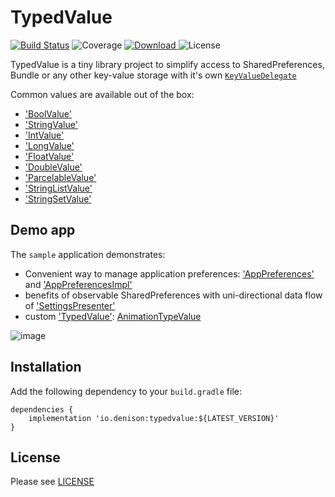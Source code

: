# TypedValue
[![Build Status](https://travis-ci.org/YuriDenison/typedvalue.svg?branch=master)](https://travis-ci.org/YuriDenison/typedvalue)
![Coverage](https://img.shields.io/codecov/c/github/yuridenison/typedvalue.svg)
[![Download](https://api.bintray.com/packages/volkman/android/typedvalue/images/download.svg) ](https://bintray.com/volkman/android/typedvalue/_latestVersion)
![License](https://img.shields.io/badge/license-apache%202.0-blue.svg)

TypedValue is a tiny library project to simplify access to SharedPreferences, Bundle or any other key-value storage with it's own [`KeyValueDelegate`][key_value_delegate] 

Common values are available out of the box: 
* ['BoolValue'][bool_value]
* ['StringValue'][string_value]
* ['IntValue'][int_value]
* ['LongValue'][long_value]
* ['FloatValue'][float_value]
* ['DoubleValue'][double_value]
* ['ParcelableValue'][parcelable_value]
* ['StringListValue'][string_list_value]
* ['StringSetValue'][string_set_value]


## Demo app
The `sample` application demonstrates: 
* Convenient way to manage application preferences: ['AppPreferences'][app_preferences] and ['AppPreferencesImpl'][app_preferences_impl]
* benefits of observable SharedPreferences with uni-directional data flow of ['SettingsPresenter'][settings_presenter]
* custom ['TypedValue'][typed_value]: [AnimationTypeValue][animation_type_value]

![image](https://github.com/YuriDenison/typedvalue/blob/master/art/sample.gif)

## Installation
Add the following dependency to your `build.gradle` file:

```
dependencies {
    implementation 'io.denison:typedvalue:${LATEST_VERSION}'
}
```

## License
Please see [LICENSE](/LICENSE)


[key_value_delegate]: https://github.com/YuriDenison/typedvalue/blob/master/library/src/main/java/io/denison/typedvalue/KeyValueDelegate.kt
[typed_value]: https://github.com/YuriDenison/typedvalue/blob/master/library/src/main/java/io/denison/typedvalue/TypedValue.kt
[animation_type_value]: https://github.com/YuriDenison/typedvalue/blob/master/sample/src/main/java/io/denison/typedvalue/preferences/value/AnimationTypeValue.kt
[settings_presenter]: https://github.com/YuriDenison/typedvalue/blob/master/sample/src/main/java/io/denison/typedvalue/sample/ui/settings/SettingsPresenter.kt
[app_preferences]: https://github.com/YuriDenison/typedvalue/blob/master/sample/src/main/java/io/denison/typedvalue/preferences/AppPreferences.kt
[app_preferences_impl]: https://github.com/YuriDenison/typedvalue/blob/master/sample/src/main/java/io/denison/typedvalue/preferences/AppPreferencesImpl.kt
[bool_value]: https://github.com/YuriDenison/typedvalue/blob/master/library/src/main/java/io/denison/typedvalue/common/BoolValue.kt
[double_value]: https://github.com/YuriDenison/typedvalue/blob/master/library/src/main/java/io/denison/typedvalue/common/DoubleValue.kt
[float_value]: https://github.com/YuriDenison/typedvalue/blob/master/library/src/main/java/io/denison/typedvalue/common/FloatValue.kt
[int_value]: https://github.com/YuriDenison/typedvalue/blob/master/library/src/main/java/io/denison/typedvalue/common/IntValue.kt
[long_value]: https://github.com/YuriDenison/typedvalue/blob/master/library/src/main/java/io/denison/typedvalue/common/LongValue.kt
[parcelable_value]: https://github.com/YuriDenison/typedvalue/blob/master/library/src/main/java/io/denison/typedvalue/common/ParcelableValue.kt
[string_list_value]: https://github.com/YuriDenison/typedvalue/blob/master/library/src/main/java/io/denison/typedvalue/common/StringListValue.kt
[string_set_value]: https://github.com/YuriDenison/typedvalue/blob/master/library/src/main/java/io/denison/typedvalue/common/StringSetValue.kt
[string_value]: https://github.com/YuriDenison/typedvalue/blob/master/library/src/main/java/io/denison/typedvalue/common/StringValue.kt